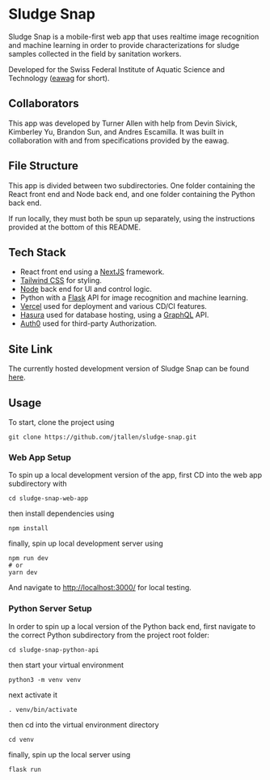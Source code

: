 # Sludge Snap

Sludge Snap is a mobile-first web app that uses realtime image recognition and machine learning in order to provide characterizations for sludge samples collected in the field by sanitation workers.

Developed for the Swiss Federal Institute of Aquatic Science and Technology ([eawag](https://www.eawag.ch/en/) for short).

## Collaborators

This app was developed by Turner Allen with help from Devin Sivick, Kimberley Yu, Brandon Sun, and Andres Escamilla. It was built in collaboration with and from specifications provided by the eawag.

## File Structure

This app is divided between two subdirectories. One folder containing the React front end and Node back end, and one folder containing the Python back end.

If run locally, they must both be spun up separately, using the instructions provided at the bottom of this README.

## Tech Stack

- React front end using a [NextJS](https://nextjs.org/) framework.
- [Tailwind CSS](https://tailwindcss.com/) for styling.
- [Node](https://nodejs.org/en/about/) back end for UI and control logic.
- Python with a [Flask](https://flask.palletsprojects.com/en/2.0.x/#) API for image recognition and machine learning.
- [Vercel](https://vercel.com/) used for deployment and various CD/CI features.
- [Hasura](https://hasura.io/) used for database hosting, using a [GraphQL](https://graphql.org/) API.
- [Auth0](https://auth0.com/) used for third-party Authorization.

## Site Link

The currently hosted development version of Sludge Snap can be found [here](https://sludge-snap-web-app.vercel.app/).

## Usage <!-- What do I call this? -->

To start, clone the project using

```
git clone https://github.com/jtallen/sludge-snap.git
```

### Web App Setup

To spin up a local development version of the app, first CD into the web app subdirectory with

```
cd sludge-snap-web-app
```

then install dependencies using

```
npm install
```

finally, spin up local development server using

```
npm run dev
# or
yarn dev
```

And navigate to [http://localhost:3000/](http://localhost:3000/) for local testing.

### Python Server Setup

<!--
django-admin startproject sludge-snap --extension py,yml,json --name Procfile,Dockerfile,README.md,.env.example,.gitignore,Makefile --template=https://github.com/vintasoftware/django-react-boilerplate/archive/boilerplate-release.zip
-->

In order to spin up a local version of the Python back end, first navigate to the correct Python subdirectory from the project root folder:

```
cd sludge-snap-python-api
```

<!-- Potentially necessary:
install your dependencies

```
pip install -r requirements.txt
```
-->

then start your virtual environment

```
python3 -m venv venv
```

next activate it

```
. venv/bin/activate
```

then cd into the virtual environment directory

```
cd venv
```

finally, spin up the local server using

```
flask run
```

